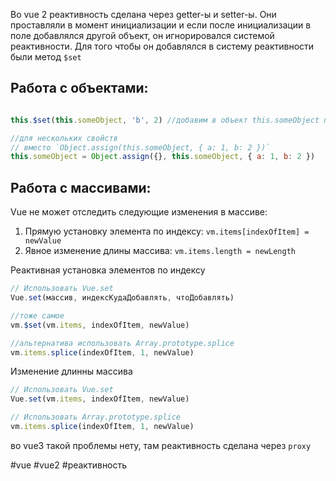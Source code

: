 Во vue 2 реактивность сделана через getter-ы и setter-ы.  Они проставляли в момент инициализации и если после инициализации в поле добавлялся другой объект, он игнорировался системой реактивности.  Для того чтобы он добавлялся в систему реактивности были метод `$set` 

## Работа с объектами:

```javascript

this.$set(this.someObject, 'b', 2) //добавим в объект this.someObject поле со значением 2

//для нескольких свойств
// вместо `Object.assign(this.someObject, { a: 1, b: 2 })` 
this.someObject = Object.assign({}, this.someObject, { a: 1, b: 2 })

```

## Работа с массивами:

Vue не может отследить следующие изменения в массиве:

1.  Прямую установку элемента по индексу: `vm.items[indexOfItem] = newValue`
2.  Явное изменение длины массива: `vm.items.length = newLength`


Реактивная установка элементов по индексу
```javascript
// Использовать Vue.set
Vue.set(массив, индексКудаДобавлять, чтоДобавлять)

//тоже самое 
vm.$set(vm.items, indexOfItem, newValue)

//альтернатива использовать Array.prototype.splice
vm.items.splice(indexOfItem, 1, newValue)

```

Изменение длинны массива
```javascript
// Использовать Vue.set
Vue.set(vm.items, indexOfItem, newValue)

// Использовать Array.prototype.splice
vm.items.splice(indexOfItem, 1, newValue)

```

во vue3 такой проблемы нету, там реактивность сделана через `proxy` 

#vue #vue2 #реактивность
